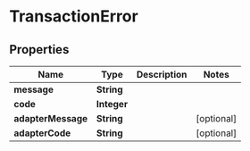

# TransactionError


## Properties

| Name | Type | Description | Notes |
|------------ | ------------- | ------------- | -------------|
|**message** | **String** |  |  |
|**code** | **Integer** |  |  |
|**adapterMessage** | **String** |  |  [optional] |
|**adapterCode** | **String** |  |  [optional] |



